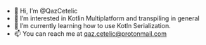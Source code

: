 - 👋 Hi, I’m @QazCetelic
- 👀 I’m interested in Kotlin Multiplatform and transpiling in general
- 🌱 I’m currently learning how to use Kotln Serialization.
- 📫 You can reach me at qaz.cetelic@protonmail.com
